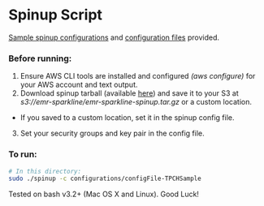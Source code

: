 # Spinup Script

[Sample spinup configurations](/configurations) and [configuration files](/tpch1_configFiles) provided.

### Before running:

1. Ensure AWS CLI tools are installed and configured _(aws configure)_ for your AWS account and text output.
2. Download spinup tarball (available [here](https://s3.amazonaws.com/emr-sparkline/emr-sparkline-spinup.tar.gz)) and save it to your S3 at _s3://emr-sparkline/emr-sparkline-spinup.tar.gz_ or a custom location.
  - If you saved to a custom location, set it in the spinup config file.
3. Set your security groups and key pair in the config file.

### To run:

```bash
# In this directory:
sudo ./spinup -c configurations/configFile-TPCHSample
```

Tested on bash v3.2+ (Mac OS X and Linux). Good Luck!
